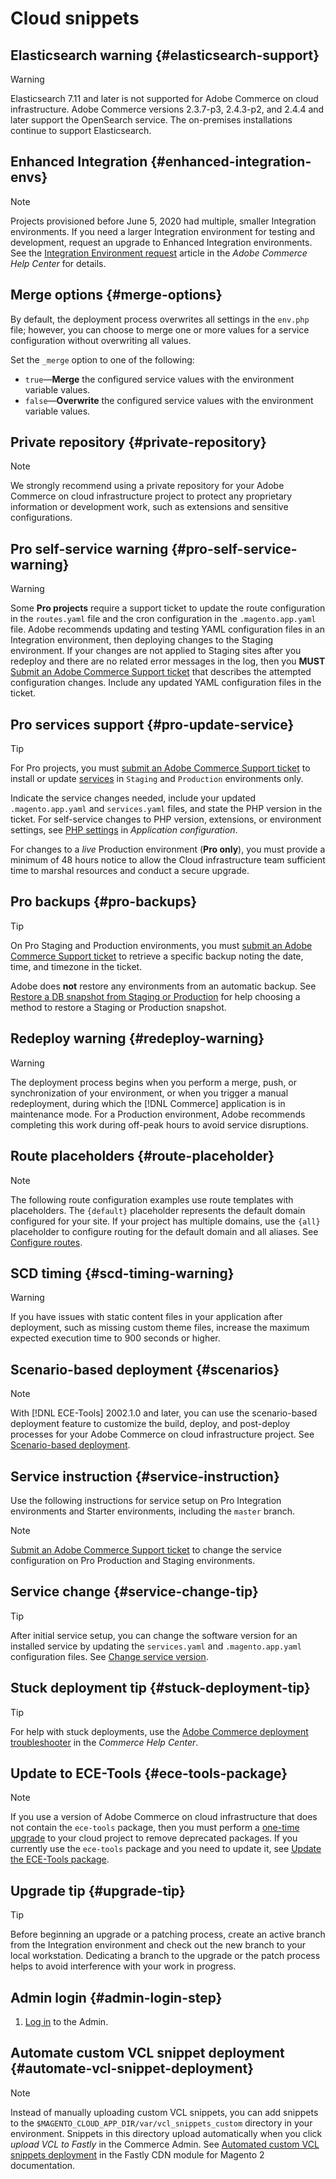 # Cloud snippets

## Elasticsearch warning {#elasticsearch-support}

>[!WARNING]
>
>Elasticsearch 7.11 and later is not supported for Adobe Commerce on cloud infrastructure. Adobe Commerce versions 2.3.7-p3, 2.4.3-p2, and 2.4.4 and later support the OpenSearch service. The on-premises installations continue to support Elasticsearch.

## Enhanced Integration {#enhanced-integration-envs}

>[!NOTE]
>
>Projects provisioned before June 5, 2020 had multiple, smaller Integration environments. If you need a larger Integration environment for testing and development, request an upgrade to Enhanced Integration environments. See the [Integration Environment request](https://experienceleague.adobe.com/docs/commerce-knowledge-base/kb/announcements/commerce-announcements/integration-environment-enhancement-request-pro-and-starter.html) article in the _Adobe Commerce Help Center_ for details.

## Merge options {#merge-options}

By default, the deployment process overwrites all settings in the `env.php` file; however, you can choose to merge one or more values for a service configuration without overwriting all values.

Set the `_merge` option to one of the following:

- `true`—**Merge** the configured service values with the environment variable values.
- `false`—**Overwrite** the configured service values with the environment variable values.

## Private repository {#private-repository}

>[!NOTE]
>
>We strongly recommend using a private repository for your Adobe Commerce on cloud infrastructure project to protect any proprietary information or development work, such as extensions and sensitive configurations.

## Pro self-service warning {#pro-self-service-warning}

>[!WARNING]
>
>Some **Pro projects** require a support ticket to update the route configuration in the `routes.yaml` file and the cron configuration in the `.magento.app.yaml` file. Adobe recommends updating and testing YAML configuration files in an Integration environment, then deploying changes to the Staging environment. If your changes are not applied to Staging sites after you redeploy and there are no related error messages in the log, then you **MUST** [Submit an Adobe Commerce Support ticket](https://experienceleague.adobe.com/docs/commerce-knowledge-base/kb/help-center-guide/magento-help-center-user-guide.html#submit-ticket) that describes the attempted configuration changes. Include any updated YAML configuration files in the ticket.

## Pro services support {#pro-update-service}

>[!TIP]
>For Pro projects, you must [submit an Adobe Commerce Support ticket](https://experienceleague.adobe.com/docs/commerce-knowledge-base/kb/help-center-guide/magento-help-center-user-guide.html#submit-ticket) to install or update [services](https://experienceleague.adobe.com/docs/commerce-cloud-service/user-guide/configure/service/services-yaml.html) in `Staging` and `Production` environments only.
>
>Indicate the service changes needed, include your updated `.magento.app.yaml` and `services.yaml` files, and state the PHP version in the ticket. For self-service changes to PHP version, extensions, or environment settings, see [PHP settings](https://experienceleague.adobe.com/docs/commerce-cloud-service/user-guide/configure/app/php-settings.html) in _Application configuration_.
>
>For changes to a _live_ Production environment (**Pro only**), you must provide a minimum of 48 hours notice to allow the Cloud infrastructure team sufficient time to marshal resources and conduct a secure upgrade.

## Pro backups {#pro-backups}

>[!TIP]
>
>On Pro Staging and Production environments, you must [submit an Adobe Commerce Support ticket](https://experienceleague.adobe.com/docs/commerce-knowledge-base/kb/help-center-guide/magento-help-center-user-guide.html#submit-ticket) to retrieve a specific backup noting the date, time, and timezone in the ticket.
>
>Adobe does **not** restore any environments from an automatic backup. See [Restore a DB snapshot from Staging or Production](https://experienceleague.adobe.com/docs/commerce-knowledge-base/kb/how-to/restore-a-db-snapshot-from-staging-or-production.html) for help choosing a method to restore a Staging or Production snapshot.

## Redeploy warning {#redeploy-warning}

>[!WARNING]
>
>The deployment process begins when you perform a merge, push, or synchronization of your environment, or when you trigger a manual redeployment, during which the [!DNL Commerce] application is in maintenance mode. For a Production environment, Adobe recommends completing this work during off-peak hours to avoid service disruptions.

## Route placeholders {#route-placeholder}

>[!NOTE]
>
>The following route configuration examples use route templates with placeholders. The `{default}` placeholder represents the default domain configured for your site. If your project has multiple domains, use the `{all}` placeholder to configure routing for the default domain and all aliases. See [Configure routes](/help/cloud-guide/routes/routes-yaml.md).

## SCD timing {#scd-timing-warning}

>[!WARNING]
>
>If you have issues with static content files in your application after deployment, such as missing custom theme files, increase the maximum expected execution time to 900 seconds or higher.

## Scenario-based deployment {#scenarios}

>[!NOTE]
>
>With [!DNL ECE-Tools] 2002.1.0 and later, you can use the scenario-based deployment feature to customize the build, deploy, and post-deploy processes for your Adobe Commerce on cloud infrastructure project. See [Scenario-based deployment](/help/cloud-guide/deploy/scenario-based.md).

## Service instruction {#service-instruction}

Use the following instructions for service setup on Pro Integration environments and Starter environments, including the `master` branch.

>[!NOTE]
>
>[Submit an Adobe Commerce Support ticket](https://experienceleague.adobe.com/docs/commerce-knowledge-base/kb/help-center-guide/magento-help-center-user-guide.html#submit-ticket) to change the service configuration on Pro Production and Staging environments.

## Service change {#service-change-tip}

>[!TIP]
>
>After initial service setup, you can change the software version for an installed service by updating the `services.yaml` and `.magento.app.yaml` configuration files. See [Change service version](/help/cloud-guide/services/services-yaml.md#change-service-version).

## Stuck deployment tip {#stuck-deployment-tip}

>[!TIP]
>
>For help with stuck deployments, use the [Adobe Commerce deployment troubleshooter](https://experienceleague.adobe.com/docs/commerce-knowledge-base/kb/troubleshooting/deployment/magento-deployment-troubleshooter.html) in the _Commerce Help Center_.

## Update to ECE-Tools {#ece-tools-package}

>[!NOTE]
>
>If you use a version of Adobe Commerce on cloud infrastructure that does not contain the `ece-tools` package, then you must perform a [one-time upgrade](/help/cloud-guide/dev-tools/install-package.md) to your cloud project to remove deprecated packages. If you currently use the `ece-tools` package and you need to update it, see [Update the ECE-Tools package](/help/cloud-guide/dev-tools/update-package.md).

## Upgrade tip {#upgrade-tip}

>[!TIP]
>
>Before beginning an upgrade or a patching process, create an active branch from the Integration environment and check out the new branch to your local workstation. Dedicating a branch to the upgrade or the patch process helps to avoid interference with your work in progress.

<!-- Fastly-related snippets begin -->

## Admin login {#admin-login-step}

1. [Log in](/help/get-started/onboarding.md#access-your-admin-panel) to the Admin.

## Automate custom VCL snippet deployment {#automate-vcl-snippet-deployment}

>[!NOTE]
>
>Instead of manually uploading custom VCL snippets, you can add snippets to the `$MAGENTO_CLOUD_APP_DIR/var/vcl_snippets_custom` directory in your environment. Snippets in this directory upload automatically when you click _upload VCL to Fastly_ in the Commerce Admin. See [Automated custom VCL snippets deployment](https://github.com/fastly/fastly-magento2/blob/master/Documentation/Guides/CUSTOM-VCL-SNIPPETS.md#automated-custom-vcl-snippets-deployment) in the Fastly CDN module for Magento 2 documentation.

<!-- Fastly-related snippets end -->
